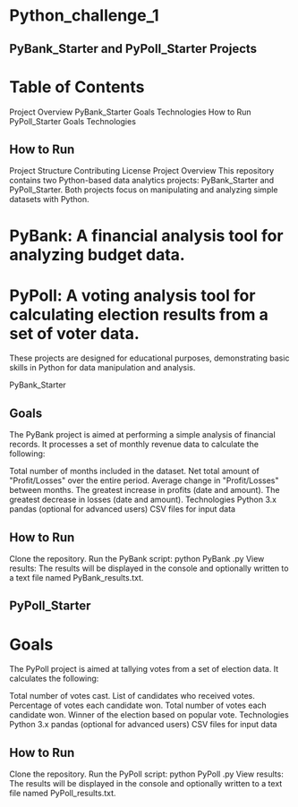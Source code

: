 # Python_challenge_1

## PyBank_Starter and PyPoll_Starter Projects
# Table of Contents
Project Overview
PyBank_Starter
Goals
Technologies
How to Run
PyPoll_Starter
Goals
Technologies
## How to Run
Project Structure
Contributing
License
Project Overview
This repository contains two Python-based data analytics projects: PyBank_Starter and PyPoll_Starter. Both projects focus on manipulating and analyzing simple datasets with Python.

# PyBank: A financial analysis tool for analyzing budget data.
# PyPoll: A voting analysis tool for calculating election results from a set of voter data.
These projects are designed for educational purposes, demonstrating basic skills in Python for data manipulation and analysis.

PyBank_Starter
## Goals
The PyBank project is aimed at performing a simple analysis of financial records. It processes a set of monthly revenue data to calculate the following:

Total number of months included in the dataset.
Net total amount of "Profit/Losses" over the entire period.
Average change in "Profit/Losses" between months.
The greatest increase in profits (date and amount).
The greatest decrease in losses (date and amount).
Technologies
Python 3.x
pandas (optional for advanced users)
CSV files for input data
## How to Run
Clone the repository.
Run the PyBank script: python PyBank .py
View results: The results will be displayed in the console and optionally written to a text file named PyBank_results.txt.

## PyPoll_Starter
# Goals
The PyPoll project is aimed at tallying votes from a set of election data. It calculates the following:

Total number of votes cast.
List of candidates who received votes.
Percentage of votes each candidate won.
Total number of votes each candidate won.
Winner of the election based on popular vote.
Technologies
Python 3.x
pandas (optional for advanced users)
CSV files for input data
## How to Run
Clone the repository.
Run the PyPoll script: python PyPoll .py
View results: The results will be displayed in the console and optionally written to a text file named PyPoll_results.txt.

